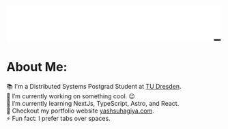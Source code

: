 <p align="center">
  <img src="./assets/name2.gif" title="Hey!">
</p>

# About Me: 
📚 I'm a Distributed Systems Postgrad Student at [TU Dresden](https://tu-dresden.de/).<br>🔭 I’m currently working on something cool. 😉<br> 🌱 I’m currently learning NextJs, TypeScript, Astro, and React. <br> 👯 Checkout my portfolio website [yashsuhagiya.com](https://yashsuhagiya.com).<br>⚡ Fun fact: I prefer tabs over spaces.
